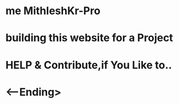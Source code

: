 # me MithleshKr-Pro
# building this website for a Project
# HELP & Contribute,if You Like to..
# <--Ending>